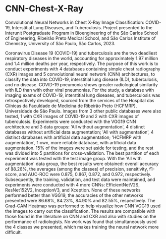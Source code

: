 # CNN-Chest-X-Ray
Convolutional Neural Networks in Chest X-Ray Image Classification: COVID-19, Interstitial Lung Diseases, and Tuberculosis. Project presented to the Interunit Postgraduate Program in Bioengineering of the São Carlos School of Engineering, Ribeirão Preto Medical School, and São Carlos Institute of Chemistry, University of São Paulo, São Carlos, 2023.

Coronavirus Disease 19 (COVID-19) and tuberculosis are the two deadliest respiratory diseases in the world, accounting for approximately 1.97 million and 1.4 million deaths per year, respectively. The purpose of this work is to conduct experiments with 4 databases containing simple chest radiography (CXR) images and 5 convolutional neural network (CNN) architectures, to classify the data into COVID-19, interstitial lung disease (ILD), tuberculosis, and no disease. COVID-19 pneumonia shows greater radiological similarity with ILD than with other viral pneumonias. For the study, a database with imaging exams of COVID-19, interstitial lung diseases, and tuberculosis was retrospectively developed, sourced from the services of the Hospital das Clínicas da Faculdade de Medicina de Ribeirão Preto (HCFMRP), Universidade de São Paulo. Images from 3 other public databases were also tested, 1 with CXR images of COVID-19 and 2 with CXR images of tuberculosis. Experiments were conducted with the VGG19 CNN architecture and 3 data groups: 'All without augmentation', 4 distinct databases without artificial data augmentation; 'All with augmentation', 4 distinct databases with artificial data augmentation; 'HCFMRP with augmentation', 1 own, more reliable database, with artificial data augmentation. 15% of the images were set aside for testing, and the rest was divided into 5 partitions for cross-validation. The best partition of each experiment was tested with the test image group. With the 'All with augmentation' data group, the best results were obtained: overall accuracy of 88.26%, the averages (among the classes) of precision, sensitivity, f1-score, and AUC-ROC were 0.875, 0.867, 0.872, and 0.972, respectively. Subsequently, the training, validation, and test data were maintained, and experiments were conducted with 4 more CNNs: EfficientNetV2S, ResNet152V2, InceptionV3, and Xception. None of these networks performed better than VGG19, the accuracies of the other networks presented were 86.68%, 84.23%, 84.90% and 82.55%, respectively. The Grad-CAM Heatmap was performed to help visualize how CNN VGG19 used the images to carry out the classification. The results are compatible with those found in the literature on CNN and CXR and also with studies on the performance of radiologists. No work was found that simultaneously used the 4 classes we presented, which makes training the neural network more difficult.
